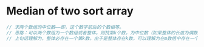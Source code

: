 # Median of two sort array

```javascript
// 求两个数组的中位数——即，这个数字前后的个数相等。
// 思路：可以两个数组为一个数组或者整体。则找第k个数，为中位数（如果整体的长度为偶数，则k=第(m+n)/2 - 1与(m+n)/2 的和再除以2， 如果整体长度为奇数，则k为(m + n - 1)/2。
// 上句话理解为，整体必存在一个第k数。由于是整体存在k数，可以理解为在m数组中存在一个第j个数，在n数组中存在第i个数，使 k = j + i

```
